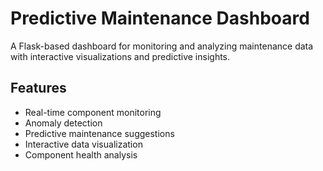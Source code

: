 # Predictive Maintenance Dashboard

A Flask-based dashboard for monitoring and analyzing maintenance data with interactive visualizations and predictive insights.

## Features
- Real-time component monitoring
- Anomaly detection
- Predictive maintenance suggestions
- Interactive data visualization
- Component health analysis 